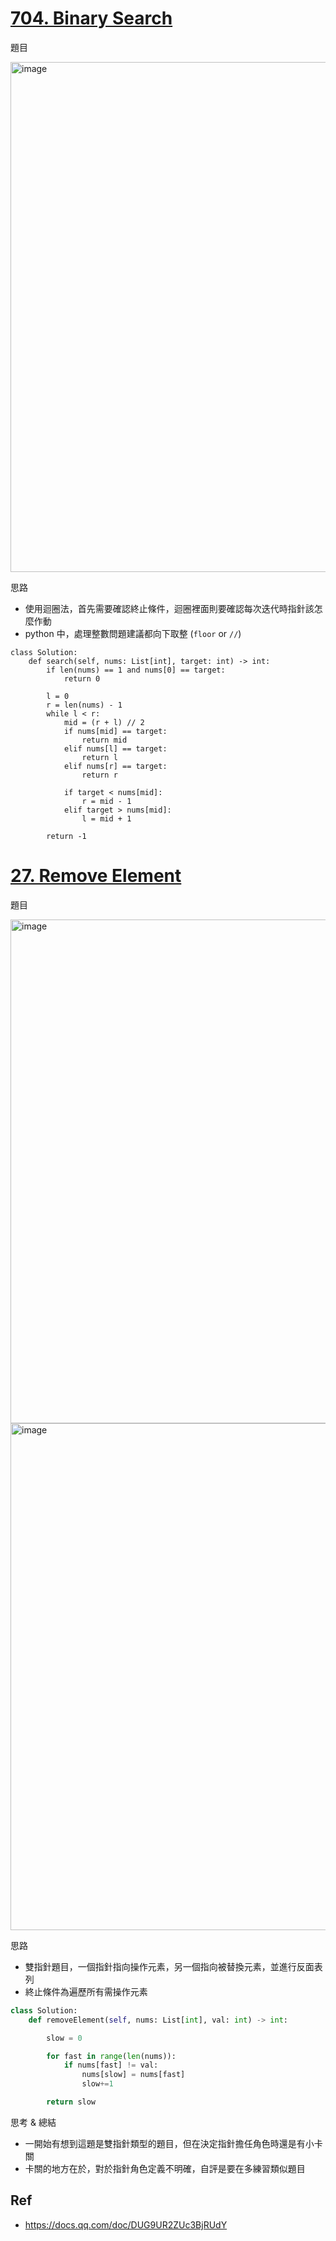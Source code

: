 # [704. Binary Search](https://leetcode.com/problems/binary-search/description/)
題目

<img width="816" alt="image" src="https://github.com/user-attachments/assets/17415d4c-df63-48b1-a0d1-6493b09ac1fd">

思路
- 使用迴圈法，首先需要確認終止條件，迴圈裡面則要確認每次迭代時指針該怎麼作動
- python 中，處理整數問題建議都向下取整 (`floor` or `//`)
```
class Solution:
    def search(self, nums: List[int], target: int) -> int:
        if len(nums) == 1 and nums[0] == target:
            return 0

        l = 0
        r = len(nums) - 1
        while l < r:
            mid = (r + l) // 2
            if nums[mid] == target:
                return mid
            elif nums[l] == target:
                return l
            elif nums[r] == target:
                return r
            
            if target < nums[mid]:
                r = mid - 1 
            elif target > nums[mid]:
                l = mid + 1
            
        return -1
  ```

# [27. Remove Element](https://leetcode.com/problems/remove-element/description/)
題目

<img width="806" alt="image" src="https://github.com/user-attachments/assets/041e388a-0d71-443f-a3be-d3edab517988">
<img width="811" alt="image" src="https://github.com/user-attachments/assets/e9d1bb11-52c8-4915-9fb9-f88b18b0ac6f">

思路
- 雙指針題目，一個指針指向操作元素，另一個指向被替換元素，並進行反面表列
- 終止條件為遍歷所有需操作元素
```python
class Solution:
    def removeElement(self, nums: List[int], val: int) -> int:

        slow = 0

        for fast in range(len(nums)):
            if nums[fast] != val:
                nums[slow] = nums[fast]
                slow+=1

        return slow
```

思考 & 總結
- 一開始有想到這題是雙指針類型的題目，但在決定指針擔任角色時還是有小卡關
- 卡關的地方在於，對於指針角色定義不明確，自評是要在多練習類似題目

## Ref
- https://docs.qq.com/doc/DUG9UR2ZUc3BjRUdY
